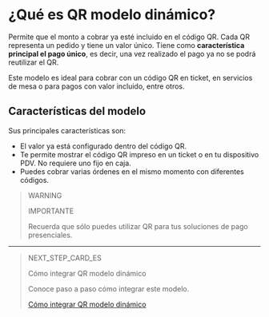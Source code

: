 # ¿Qué es QR modelo dinámico?

Permite que el monto a cobrar ya esté incluido en el código QR. Cada QR representa un pedido y tiene un valor único. Tiene como **característica principal el pago único**, es decir, una vez realizado el pago ya no se podrá reutilizar el QR.

Este modelo es ideal para cobrar con un código QR en ticket, en servicios de mesa o para pagos con valor incluido, entre otros.


## Características del modelo

Sus principales características son:

- El valor ya está configurado dentro del código QR.
- Te permite mostrar el código QR impreso en un ticket o en tu dispositivo PDV. No requiere uno fijo en caja.
- Puedes cobrar varias órdenes en el mismo momento con diferentes códigos.

> WARNING
>
> IMPORTANTE
>
> Recuerda que sólo puedes utilizar QR para tus soluciones de pago presenciales.


---

> NEXT_STEP_CARD_ES
>
> Cómo integrar QR modelo dinámico
>
> Conoce paso a paso cómo integrar este modelo.
>
> [Cómo integrar QR modelo dinámico](/developers/es/docs/qr-code/qr-dynamic-model/integration)